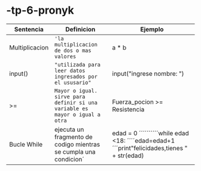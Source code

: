 # -tp-6-pronyk

|    Sentencia       |Definicion                          |Ejemplo                         |                
|----------------|-------------------------------|-----------------------------|
|Multiplicacion|`'la multiplicacion de dos o mas valores `          |a * b            |
|input()         |`"utilizada para leer datos ingresados por el ususario"`            |input("ingrese nombre: ")            |
|>=          |`Mayor o igual. sirve para definir si una variable es mayor o igual a otra`|Fuerza_pocion >= Resistencia|
|Bucle While |ejecuta un fragmento de codigo mientras se cumpla una condicion´|edad = 0 ´´´´´´´´´´while edad <18:   ´´´´edad=edad+1´´´print"felicidades,tienes " + str(edad)              
